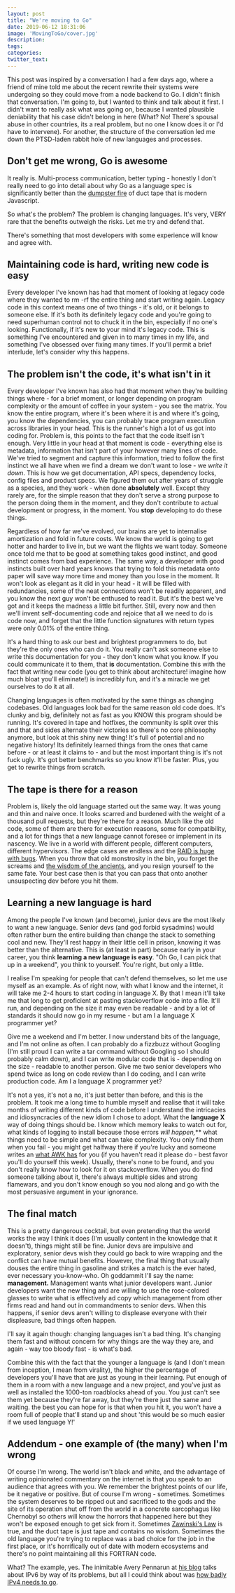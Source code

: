 ```yaml
---
layout: post
title: "We're moving to Go"
date: 2019-06-12 18:31:06
image: 'MovingToGo/cover.jpg'
description:
tags:
categories:
twitter_text:
---
```


This post was inspired by a conversation I had a few days ago, where a friend of mine told me about the recent rewrite their systems were undergoing so they could move from a node backend to Go. I didn't finish that conversation. I'm going to, but I wanted to think and talk about it first. I didn't want to really ask what was going on, because I wanted plausible deniability that his case didn't belong in here (What? No! There's spousal abuse in other countries, its a real problem, but no one I know does it or I'd have to intervene). For another, the structure of the conversation led me down the PTSD-laden rabbit hole of new languages and processes. 

## Don't get me wrong, Go is awesome

It really is. Multi-process communication, better typing - honestly I don't really need to go into detail about why Go as a language spec is significantly better than the [dumpster fire](http://hrishioa.github.io/debugging-node-in-production-anatomy-of-a-bug-hunt/) of duct tape that is modern Javascript. 

So what's the problem? The problem is changing languages. It's very, VERY rare that the benefits outweigh the risks. Let me try and defend that.

There's something that most developers with some experience will know and agree with.

## Maintaining code is hard, writing new code is easy

Every developer I've known has had that moment of looking at legacy code where they wanted to rm -rf the entire thing and start writing again. Legacy code in this context means one of two things - it's old, or it belongs to someone else. If it's both its definitely legacy code and you're going to need superhuman control not to chuck it in the bin, especially if no one's looking. Functionally, if it's new to your mind it's legacy code. This is something I've encountered and given in to many times in my life, and something I've obsessed over fixing many times. If you'll permit a brief interlude, let's consider why this happens.

## The problem isn't the code, it's what isn't in it

Every developer I've known has also had that moment when they're building things where - for a brief moment, or longer depending on program complexity or the amount of coffee in your system - you see the matrix. You know the entire program, where it's been where it is and where it's going, you know the dependencies, you can probably trace program execution across libraries in your head. This is the runner's high a lot of us got into coding for. Problem is, this points to the fact that the code itself isn't enough. Very little in your head at that moment is code - everything else is metadata, information that isn't part of your however many lines of code. We've tried to segment and capture this information, tried to follow the first instinct we all have when we find a dream we don't want to lose - we *write it down*. This is how we get documentation, API specs, dependency locks, config files and product specs. We figured them out after years of struggle as a species, and they work - when done **absolutely** well. Except they rarely are, for the simple reason that they don't serve a strong purpose to the person doing them in the moment, and they don't contribute to actual development or progress, in the moment. You **stop** developing to do these things. 

Regardless of how far we've evolved, our brains are yet to internalise amortization and fold in future costs. We know the world is going to get hotter and harder to live in, but we want the flights we want today. Someone once told me that to be good at something takes good instinct, and good instinct comes from bad experience. The same way, a developer with good instincts built over hard years knows that trying to fold this metadata onto paper will save way more time and money than you lose in the moment. It won't look as elegant as it did in your head - it will be filled with redundancies, some of the neat connections won't be readily apparent, and you know the next guy won't be enthused to read it. But it's the best we've got and it keeps the madness a little bit further. Still, every now and then we'll invent self-documenting code and rejoice that all we need to do is code now, and forget that the little function signatures with return types were only 0.01% of the entire thing.

It's a hard thing to ask our best and brightest programmers to do, but they're the only ones who can do it. You really can't ask someone else to write this documentation for you - they don't know what you know. If you could communicate it to them, that **is** documentation. Combine this with the fact that writing new code (you get to think about architecture! imagine how much bloat you'll eliminate!) is incredibly fun, and it's a miracle we get ourselves to do it at all.

Changing languages is often motivated by the same things as changing codebases. Old languages look bad for the same reason old code does. It's clunky and big, definitely not as fast as you KNOW this program should be running. It's covered in tape and hotfixes, the community is split over this and that and sides alternate their victories so there's no core philosophy anymore, but look at this shiny new thing! It's full of potential and no negative history! Its definitely learned things from the ones that came before - or at least it claims to - and but the most important thing is it's not fuck ugly. It's got better benchmarks so you know it'll be faster. Plus, you get to rewrite things from scratch.

## The tape is there for a reason

Problem is, likely the old language started out the same way. It was young and thin and naive once. It looks scarred and burdened with the weight of a thousand pull requests, but they're there for a reason. Much like the old code, some of them are there for execution reasons, some for compatibility, and a lot for things that a new language cannot foresee or implement in its nascency. We live in a world with different people, different computers, different hypervisors. The edge cases are endless and the [RAID is huge with bugs](http://www.workpump.com/bugcount/bugcount.html). When you throw that old monstrosity in the bin, you forget the screams and [the wisdom of the ancients](https://xkcd.com/979/), and you resign yourself to the same fate. Your best case then is that you can pass that onto another unsuspecting dev before you hit them.

## Learning a new language is hard

Among the people I've known (and become), junior devs are the most likely to want a new language. Senior devs (and god forbid sysadmins) would often rather burn the entire building than change the stack to something cool and new. They'll rest happy in their little cell in prison, knowing it was better than the alternative. This is (at least in part) because early in your career, you think **learning a new language is easy**. "Oh Go, I can pick that up in a weekend", you think to yourself. You're right, but only a little.

I realise I'm speaking for people that can't defend themselves, so let me use myself as an example. As of right now, with what I know and the internet, it will take me 2-4 hours to start coding in language X. By that I mean it'll take me that long to get proficient at pasting stackoverflow code into a file. It'll run, and depending on the size it may even be readable - and by a lot of standards it should now go in my resume - but am I a language X programmer yet?

Give me a weekend and I'm better. I now understand bits of the language, and I'm not online as often. I can probably do a fizzbuzz without Googling (I'm still proud I can write a tar command without Googling so I should probably calm down), and I can write modular code that is - depending on the size - readable to another person. Give me two senior developers who spend twice as long on code review than I do coding, and I can write production code. Am I a language X programmer yet?

It's not a yes, it's not a no, it's just better than before, and this is the problem. It took me a long time to humble myself and realise that it will take months of writing different kinds of code before I understand the intricacies and idiosyncracies of the new idiom I chose to adopt. What the **language X** way of doing things should be. I know which memory leaks to watch out for, what kinds of logging to install because those errors **will happen*,*** what things need to be simple and what can take complexity. You only find them when you fail - you might get halfway there if you're lucky and someone writes an [what AWK has](https://ia802309.us.archive.org/25/items/pdfy-MgN0H1joIoDVoIC7/The_AWK_Programming_Language.pdf) for you (if you haven't read it please do - best favor you'll do yourself this week). Usually, there's none to be found, and you don't really know how to look for it on stackoverflow. When you do find someone talking about it, there's always multiple sides and strong flamewars, and you don't know enough so you nod along and go with the most persuasive argument in your ignorance.

## The final match

This is a pretty dangerous cocktail, but even pretending that the world works the way I think it does (I'm usually content in the knowledge that it doesn't), things might still be fine. Junior devs are impulsive and exploratory, senior devs wish they could go back to wire wrapping and the conflict can have mutual benefits. However, the final thing that usually douses the entire thing in gasoline and strikes a match is the ever hated, ever necessary you-know-who. Oh goddammit I'll say the name: **management.** Management wants what junior developers want. Junior developers want the new thing and are willing to use the rose-colored glasses to write what is effectively ad copy which management from other firms read and hand out in commandments to senior devs. When this happens, if senior devs aren't willing to displease everyone with their displeasure, bad things often happen.

I'll say it again though: changing languages isn't a bad thing. It's changing them fast and without concern for why things are the way they are, and again - way too bloody fast - is what's bad. 

Combine this with the fact that the younger a language is (and I don't mean from inception, I mean from virality), the higher the percentage of developers you'll have that are just as young in their learning. Put enough of them in a room with a new language and a new project, and you've just as well as installed the 1000-ton roadblocks ahead of you. You just can't see them yet because they're far away, but they're there just the same and waiting. the best you can hope for is that when you hit it, you won't have a room full of people that'll stand up and shout 'this would be so much easier if we used language Y!'

## Addendum - one example of (the many) when I'm wrong

Of course I'm wrong. The world isn't black and white, and the advantage of writing opinionated commentary on the internet is that you speak to an audience that agrees with you. We remember the brightest points of our life, be it negative or positive. But of course I'm wrong - sometimes. Sometimes the system deserves to be ripped out and sacrificed to the gods and the site of its operation shut off from the world in a concrete sarcophagus like Chernobyl so others will know the horrors that happened here but they won't be exposed enough to get sick from it. 
Sometimes [Zawinski's Law](http://www.catb.org/jargon/html/Z/Zawinskis-Law.html) is true, and the duct tape is just tape and contains no wisdom. Sometimes the old language you're trying to replace was a bad choice for the job in the first place, or it's horrifically out of date with modern ecosystems and there's no point maintaining all this FORTRAN code.

What? The example, yes. The inimitable Avery Pennarun at [his blog](https://apenwarr.ca) talks about IPv6 by way of its problems, but all I could think about was [how badly IPv4 needs to go](https://apenwarr.ca/log/20170810). 